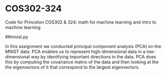 # COS302-324
Code for Princeton COS302 & 324: math for machine learning and intro to machine learning 

##mnist.py

In this assignment we conducted principal component analysis (PCA) on the MNIST data. PCA enables us to represent high-dimensional data in a low-dimensional way by identifying important directions in the data. PCA does this by computing the covariance matrix of the data and then looking at the the eigenvectors of it that correspond to the largest eigenvectors. 

